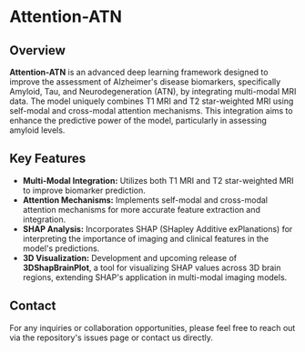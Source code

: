 # Attention-ATN

## Overview
**Attention-ATN** is an advanced deep learning framework designed to improve the assessment of Alzheimer's disease biomarkers, specifically Amyloid, Tau, and Neurodegeneration (ATN), by integrating multi-modal MRI data. The model uniquely combines T1 MRI and T2 star-weighted MRI using self-modal and cross-modal attention mechanisms. This integration aims to enhance the predictive power of the model, particularly in assessing amyloid levels.

## Key Features
- **Multi-Modal Integration:** Utilizes both T1 MRI and T2 star-weighted MRI to improve biomarker prediction.
- **Attention Mechanisms:** Implements self-modal and cross-modal attention mechanisms for more accurate feature extraction and integration.
- **SHAP Analysis:** Incorporates SHAP (SHapley Additive exPlanations) for interpreting the importance of imaging and clinical features in the model's predictions.
- **3D Visualization:** Development and upcoming release of **3DShapBrainPlot**, a tool for visualizing SHAP values across 3D brain regions, extending SHAP's application in multi-modal imaging models.

## Contact
For any inquiries or collaboration opportunities, please feel free to reach out via the repository's issues page or contact us directly.
